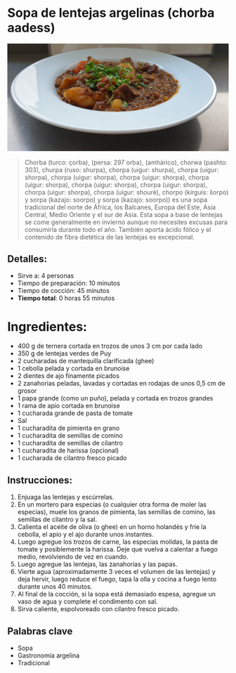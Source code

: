 # Sopa de lentejas argelinas (chorba aadess)

![Sopa de lentejas argelina](https://github.com/anamorph/recettes/blob/main/photos/fr-soupe-aux-lentilles-algerienne-01.jpg?raw=true)

> Chorba (turco: çorba), (persa: 297 orba), (amhárico), chorwa (pashto: 303), churpa (ruso: shurpa), chorpa (uigur: shurpa), chorpa (uigur: shorpa), chorpa (uigur: shorpa), chorpa (uigur: shorpa), chorpa (uigur: shorpa), chorpa (uigur: shorpa), chorpa (uigur: shorpa), chorpa (uigur: shorpa), chorpa (uigur: shourè), chorpo (kirguís: šorpo) y sorpa (kazajo: soorpo) y sorpa (kazajo: soorpo)) es una sopa tradicional del norte de África, los Balcanes, Europa del Este, Asia Central, Medio Oriente y el sur de Asia. Esta sopa a base de lentejas se come generalmente en invierno aunque no necesites excusas para consumirla durante todo el año. También aporta ácido fólico y el contenido de fibra dietética de las lentejas es excepcional.

## Detalles:
* Sirve a: 4 personas
* Tiempo de preparación: 10 minutos
* Tiempo de cocción: 45 minutos
* **Tiempo total**: 0 horas 55 minutos

# Ingredientes:
* 400 g de ternera cortada en trozos de unos 3 cm por cada lado
* 350 g de lentejas verdes de Puy
* 2 cucharadas de mantequilla clarificada (ghee)
* 1 cebolla pelada y cortada en brunoise
* 2 dientes de ajo finamente picados
* 2 zanahorias peladas, lavadas y cortadas en rodajas de unos 0,5 cm de grosor
* 1 papa grande (como un puño), pelada y cortada en trozos grandes
* 1 rama de apio cortada en brunoise
* 1 cucharada grande de pasta de tomate
* Sal
* 1 cucharadita de pimienta en grano
* 1 cucharadita de semillas de comino
* 1 cucharadita de semillas de cilantro
* 1 cucharadita de harissa (opcional)
* 1 cucharada de cilantro fresco picado

## Instrucciones:
1. Enjuaga las lentejas y escúrrelas.
1. En un mortero para especias (o cualquier otra forma de moler las especias), muele los granos de pimienta, las semillas de comino, las semillas de cilantro y la sal.
1. Calienta el aceite de oliva (o ghee) en un horno holandés y fríe la cebolla, el apio y el ajo durante unos instantes.
1. Luego agregue los trozos de carne, las especias molidas, la pasta de tomate y posiblemente la harissa. Deje que vuelva a calentar a fuego medio, revolviendo de vez en cuando.
1. Luego agregue las lentejas, las zanahorias y las papas.
1. Vierte agua (aproximadamente 3 veces el volumen de las lentejas) y deja hervir, luego reduce el fuego, tapa la olla y cocina a fuego lento durante unos 40 minutos.
1. Al final de la cocción, si la sopa está demasiado espesa, agregue un vaso de agua y complete el condimento con sal.
1. Sirva caliente, espolvoreado con cilantro fresco picado.

## Palabras clave
* Sopa
* Gastronomía argelina
* Tradicional